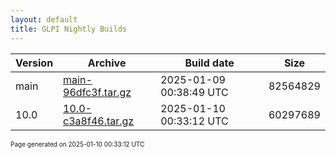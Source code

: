 ```yaml
---
layout: default
title: GLPI Nightly Builds
---
```


Version|Archive|Build date|Size
---|---|---|---
main|[main-96dfc3f.tar.gz](main-96dfc3f.tar.gz)|2025-01-09 00:38:49 UTC|82564829
10.0|[10.0-c3a8f46.tar.gz](10.0-c3a8f46.tar.gz)|2025-01-10 00:33:12 UTC|60297689

<font size="1">Page generated on 2025-01-10 00:33:12 UTC</font>
